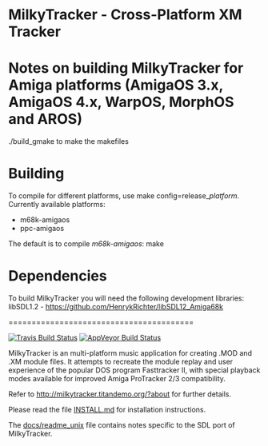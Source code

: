 MilkyTracker - Cross-Platform XM Tracker
========================================

Notes on building MilkyTracker for Amiga platforms (AmigaOS 3.x, AmigaOS 4.x, WarpOS, MorphOS and AROS)
==============================

./build_gmake to make the makefiles

Building
=============
To compile for different platforms, use make config=release_*platform*.
Currently available platforms:
* m68k-amigaos
* ppc-amigaos

The default is to compile *m68k-amigaos*:
make

Dependencies
============

To build MilkyTracker you will need the following development libraries:
libSDL1.2	- https://github.com/HenrykRichter/libSDL12_Amiga68k

========================================

[![Travis Build Status](https://travis-ci.org/milkytracker/MilkyTracker.svg?branch=master)](https://travis-ci.org/milkytracker/MilkyTracker)
[![AppVeyor Build Status](https://ci.appveyor.com/api/projects/status/github/milkytracker/MilkyTracker?branch=master&svg=true)](https://ci.appveyor.com/project/Deltafire/milkytracker)

MilkyTracker is an multi-platform music application for creating .MOD
and .XM module files. It attempts to recreate the module replay and
user experience of the popular DOS program Fasttracker II, with
special playback modes available for improved Amiga ProTracker 2/3
compatibility.

Refer to http://milkytracker.titandemo.org/?about for further details.

Please read the file [INSTALL.md][] for installation instructions.

The [docs/readme_unix][] file contains notes specific to the SDL port
of MilkyTracker.

[INSTALL.md]:INSTALL.md
[docs/readme_unix]:docs/readme_unix
